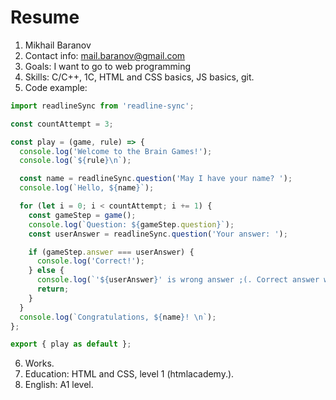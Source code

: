 # Resume
1. Mikhail Baranov
1. Contact info: mail.baranov@gmail.com
1. Goals: I want to go to web programming
1. Skills: C/C++, 1C, HTML and CSS basics, JS basics, git.
1. Code example:
```javascript
import readlineSync from 'readline-sync';

const countAttempt = 3;

const play = (game, rule) => {
  console.log('Welcome to the Brain Games!');
  console.log(`${rule}\n`);

  const name = readlineSync.question('May I have your name? ');
  console.log(`Hello, ${name}`);

  for (let i = 0; i < countAttempt; i += 1) {
    const gameStep = game();
    console.log(`Question: ${gameStep.question}`);
    const userAnswer = readlineSync.question('Your answer: ');

    if (gameStep.answer === userAnswer) {
      console.log('Correct!');
    } else {
      console.log(`'${userAnswer}' is wrong answer ;(. Correct answer was '${gameStep.answer}'.\nLet's try again, '${name}'!\n`);
      return;
    }
  }
  console.log(`Congratulations, ${name}! \n`);
};

export { play as default };
```
6. Works.
1. Education: HTML and CSS, level 1 (htmlacademy.).
1. English: A1 level.
